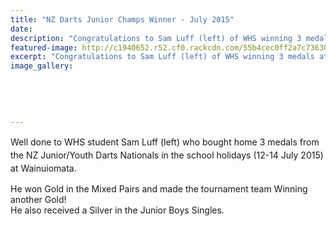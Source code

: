 ```yaml
---
title: "NZ Darts Junior Champs Winner - July 2015"
date: 
description: "Congratulations to Sam Luff (left) of WHS winning 3 medals at the NZ Darts Council Junior/Youth Championship which was held at the Wainuiomata Darts Association on 12-14 July 2015."
featured-image: http://c1940652.r52.cf0.rackcdn.com/55b4cec0ff2a7c73630002b3/Darts.Jun-Mixed-Pairs-Sam-Luff.14.7.gif
excerpt: "Congratulations to Sam Luff (left) of WHS winning 3 medals at the NZ Darts Council Junior/Youth Championship which was held at the Wainuiomata Darts Association on 12-14 July 2015."
image_gallery:
    
    
    
    
    
---
```


<p><span style="line-height: 1.5;">Well done to WHS student Sam Luff (left) who bought home 3 medals from the NZ Junior/Youth Darts Nationals in the school holidays (12-14 July 2015) at Wainuiomata.&nbsp;</span></p>
<p><span>He won Gold in the Mixed Pairs&nbsp;<span>and made the tournament team Winning another Gold!</span><span><br />He also received a Silver in the Junior Boys Singles.</span></span></p>


